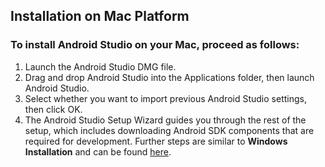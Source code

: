 ## Installation on Mac Platform

### To install Android Studio on your Mac, proceed as follows:
1. Launch the Android Studio DMG file.
2. Drag and drop Android Studio into the Applications folder, then launch Android Studio.
3. Select whether you want to import previous Android Studio settings, then click OK.
4. The Android Studio Setup Wizard guides you through the rest of the setup, which includes downloading Android SDK components that are required for development. Further steps are similar to **Windows Installation** and can be found [here](https://github.com/oss2019/HelloAndroid/blob/master/Android%20Studio%20Installation%20-%20Windows.md).
